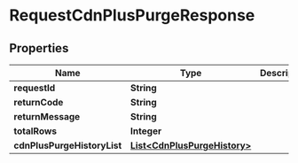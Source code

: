 
# RequestCdnPlusPurgeResponse

## Properties
Name | Type | Description | Notes
------------ | ------------- | ------------- | -------------
**requestId** | **String** |  |  [optional]
**returnCode** | **String** |  |  [optional]
**returnMessage** | **String** |  |  [optional]
**totalRows** | **Integer** |  |  [optional]
**cdnPlusPurgeHistoryList** | [**List&lt;CdnPlusPurgeHistory&gt;**](CdnPlusPurgeHistory.md) |  |  [optional]



